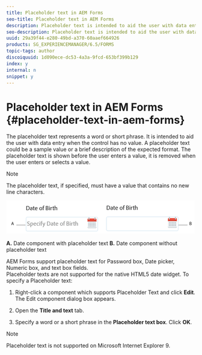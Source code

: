 ```yaml
---
title: Placeholder text in AEM Forms 
seo-title: Placeholder text in AEM Forms 
description: Placeholder text is intended to aid the user with data entry when the control has no value. It could be a sample value or a brief description of the expected format.
seo-description: Placeholder text is intended to aid the user with data entry when the control has no value. It could be a sample value or a brief description of the expected format.
uuid: 29a39f44-e280-49bd-a370-60aaef664926
products: SG_EXPERIENCEMANAGER/6.5/FORMS
topic-tags: author
discoiquuid: 1d090ece-dc53-4a3a-9fcd-653bf399b129
index: y
internal: n
snippet: y
---
```


# Placeholder text in AEM Forms {#placeholder-text-in-aem-forms}

The placeholder text represents a word or short phrase. It is intended to aid the user with data entry when the control has no value. A placeholder text could be a sample value or a brief description of the expected format. The placeholder text is shown before the user enters a value, it is removed when the user enters or selects a value.

>[!NOTE]
>
>The placeholder text, if specified, must have a value that contains no new line characters.

![Date component with and without placeholder text](assets/dat-picker-place-holder-text.png)

**A.** Date component with placeholder text **B.** Date component without placeholder text

AEM Forms support placeholder text for Password box, Date picker, Numeric box, and text box fields.  
Placeholder texts are not supported for the native HTML5 date widget. To specify a Placeholder text:

1. Right-click a component which supports Placeholder Text and click **Edit**. The Edit component dialog box appears.  

1. Open the **Title and text** tab. 
1. Specify a word or a short phrase in the **Placeholder text box**. Click **OK**.

>[!NOTE]
>
>Placeholder text is not supported on Microsoft Internet Explorer 9.

<!--
<related-links>
<a href="/6-5/forms/using/auto-save-an-adaptive-form.md">Auto-Save an adaptive form</a>
</related-links>
-->

